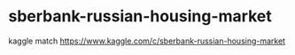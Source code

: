 # sberbank-russian-housing-market

kaggle match
https://www.kaggle.com/c/sberbank-russian-housing-market
